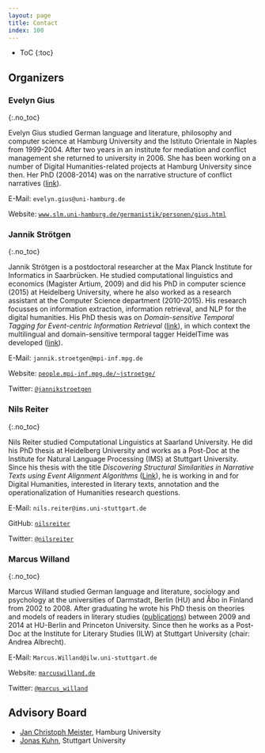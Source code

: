 ```yaml
---
layout: page
title: Contact
index: 100
---
```


* ToC
{:toc}

## Organizers

### Evelyn Gius
{:.no_toc}

Evelyn Gius studied German language and literature, philosophy and computer science at Hamburg University and the Istituto Orientale in Naples from 1999-2004. After two years in an institute for mediation and conflict management she returned to university in 2006. She has been working on a number of Digital Humanities-related projects at Hamburg University since then. Her PhD (2008-2014) was on the narrative structure of conflict narratives  ([link](https://www.degruyter.com/view/product/455682)).

E-Mail: `evelyn.gius@uni-hamburg.de`

Website: [`www.slm.uni-hamburg.de/germanistik/personen/gius.html`](https://www.slm.uni-hamburg.de/germanistik/personen/gius.html)



### Jannik Strötgen
{:.no_toc}

Jannik Strötgen is a postdoctoral researcher at the Max Planck Institute for Informatics in Saarbrücken. He studied computational linguistics and economics (Magister Artium, 2009) and did his PhD in computer science (2015) at Heidelberg University, where he also worked as a research assistant at the Computer Science department (2010-2015). His research focusses on information extraction, information retrieval, and NLP for the digital humanities. His PhD thesis was on *Domain-sensitive Temporal Tagging for Event-centric Information Retrieval* ([link](http://archiv.ub.uni-heidelberg.de/volltextserver/18357/1/thesis.pdf)), in which context the multilingual and domain-sensitive termporal tagger HeidelTime was developed ([link](https://github.com/HeidelTime/heideltime/)).

E-Mail: `jannik.stroetgen@mpi-inf.mpg.de`

Website: [`people.mpi-inf.mpg.de/~jstroetge/`](https://people.mpi-inf.mpg.de/~jstroetge/)

Twitter: [`@jannikstroetgen`](http://twitter.com/jannikstroetgen)

### Nils Reiter
{:.no_toc}

Nils Reiter studied Computational Linguistics at Saarland University. He did his PhD thesis at Heidelberg University and works as a Post-Doc at the Institute for Natural Language Processing (IMS) at Stuttgart University. Since his thesis with the title *Discovering Structural Similarities in Narrative Texts using Event Alignment Algorithms* ([Link](http://www.ub.uni-heidelberg.de/archiv/17042)), he is working in and for  Digital Humanities, interested in literary texts, annotation and the operationalization of Humanities research questions.

E-Mail: `nils.reiter@ims.uni-stuttgart.de`

GitHub: [`nilsreiter`](https://github.com/nilsreiter)

Twitter: [`@nilsreiter`](http://twitter.com/nilsreiter)


### Marcus Willand
{:.no_toc}

Marcus Willand studied German language and literature, sociology and psychology at the universities of Darmstadt, Berlin (HU) and Åbo in Finland from 2002 to 2008. After graduating he wrote his PhD thesis on theories and models of readers in literary studies ([publications](https://sites.google.com/site/marcuswilland/publikationen)) between 2009 and 2014 at HU-Berlin and Princeton University. Since then he works as a Post-Doc at the Institute for Literary Studies (ILW) at Stuttgart University (chair: Andrea Albrecht).

E-Mail: `Marcus.Willand@ilw.uni-stuttgart.de`

Website: [`marcuswilland.de`](http://www.marcuswilland.de)

Twitter: [`@marcus_willand`](https://twitter.com/Marcus_Willand)

## Advisory Board

- [Jan Christoph Meister](https://www.slm.uni-hamburg.de/germanistik/personen/meister.html), Hamburg University
- [Jonas Kuhn](http://www.ims.uni-stuttgart.de/~jonas/), Stuttgart University
